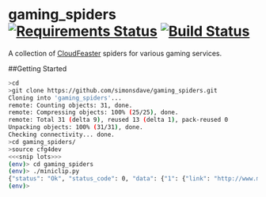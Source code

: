 # gaming_spiders [![Requirements Status](https://requires.io/github/simonsdave/gaming_spiders/requirements.svg?branch=master)](https://requires.io/github/simonsdave/gaming_spiders/requirements/?branch=master) [![Build Status](https://travis-ci.org/simonsdave/gaming_spiders.svg?branch=master)](https://travis-ci.org/simonsdave/gaming_spiders)
A collection of [CloudFeaster](https://github.com/simonsdave/clf)
spiders for various gaming services.

##Getting Started

```bash
>cd
>git clone https://github.com/simonsdave/gaming_spiders.git
Cloning into 'gaming_spiders'...
remote: Counting objects: 31, done.
remote: Compressing objects: 100% (25/25), done.
remote: Total 31 (delta 9), reused 13 (delta 1), pack-reused 0
Unpacking objects: 100% (31/31), done.
Checking connectivity... done.
>cd gaming_spiders/
>source cfg4dev
<<<snip lots>>>
(env)> cd gaming_spiders
(env)> ./miniclip.py
{"status": "Ok", "status_code": 0, "data": {"1": {"link": "http://www.miniclip.com/games/8-ball-pool-multiplayer/en/#t-w-t", "title": "8 Ball Pool"}, "2": {"link": "http://www.miniclip.com/games/tanki-online/en/#t-w-t", "title": "Tanki Online"}, "3": {"link": "http://www.miniclip.com/games/agar/en/#t-w-t", "title": "agar.io"}, "4": {"link": "http://www.miniclip.com/games/soccer-stars-mobile/en/#t-w-t", "title": "Soccer Stars Mobile"}, "5": {"link": "http://www.miniclip.com/games/soccer-physics/en/#t-w-t-H", "title": "Soccer Physics"}, "6": {"link": "http://www.miniclip.com/games/free-running-2/en/#t-w-t-H", "title": "Free Running 2"}, "7": {"link": "http://www.miniclip.com/games/clicker-heroes/en/#t-w-t-H", "title": "Clicker Heroes"}, "8": {"link": "http://www.miniclip.com/games/bike-rivals/en/#t-w-t-H", "title": "Bike Rivals"}, "9": {"link": "http://www.miniclip.com/games/wrestle-jump/en/#t-w-t-H", "title": "Wrestle Jump"}, "10": {"link": "http://www.miniclip.com/games/beast-quest/en/#t-w-t-H", "title": "Beast Quest"}}}
(env)>
```
